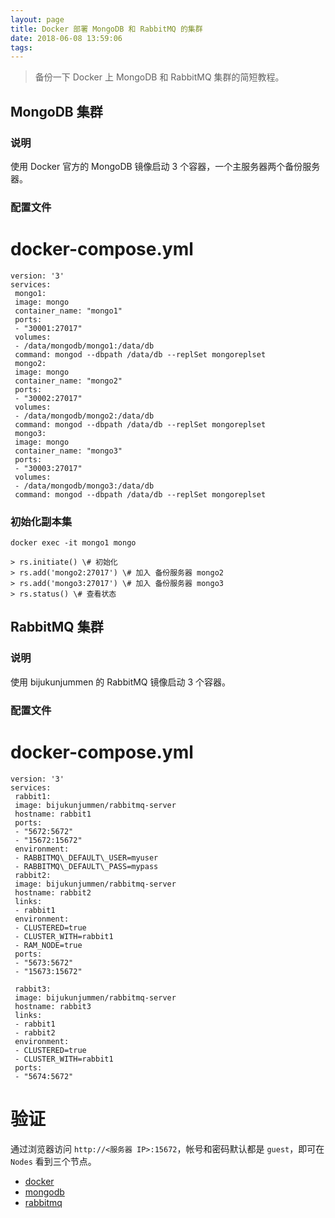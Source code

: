 ```yaml
---
layout: page
title: Docker 部署 MongoDB 和 RabbitMQ 的集群
date: 2018-06-08 13:59:06
tags:
---
```


> 备份一下 Docker 上 MongoDB 和 RabbitMQ 集群的简短教程。

[](#MongoDB-集群 "MongoDB 集群")MongoDB 集群
--------------------------------------

### [](#说明 "说明")说明

使用 Docker 官方的 MongoDB 镜像启动 3 个容器，一个主服务器两个备份服务器。

### [](#配置文件 "配置文件")配置文件

# docker-compose.yml  
```  
version: '3'  
services:  
 mongo1:  
 image: mongo  
 container_name: "mongo1"  
 ports:  
 - "30001:27017"  
 volumes:  
 - /data/mongodb/mongo1:/data/db  
 command: mongod --dbpath /data/db --replSet mongoreplset  
 mongo2:  
 image: mongo  
 container_name: "mongo2"  
 ports:  
 - "30002:27017"  
 volumes:  
 - /data/mongodb/mongo2:/data/db  
 command: mongod --dbpath /data/db --replSet mongoreplset  
 mongo3:  
 image: mongo  
 container_name: "mongo3"  
 ports:  
 - "30003:27017"  
 volumes:  
 - /data/mongodb/mongo3:/data/db  
 command: mongod --dbpath /data/db --replSet mongoreplset  
```

### [](#初始化副本集 "初始化副本集")初始化副本集

```
docker exec -it mongo1 mongo  

> rs.initiate() \# 初始化  
> rs.add('mongo2:27017') \# 加入 备份服务器 mongo2  
> rs.add('mongo3:27017') \# 加入 备份服务器 mongo3  
> rs.status() \# 查看状态  
```

[](#RabbitMQ-集群 "RabbitMQ 集群")RabbitMQ 集群
-----------------------------------------

### [](#说明-1 "说明")说明

使用 bijukunjummen 的 RabbitMQ 镜像启动 3 个容器。

### [](#配置文件-1 "配置文件")配置文件

# docker-compose.yml

```
version: '3'  
services:  
 rabbit1:  
 image: bijukunjummen/rabbitmq-server  
 hostname: rabbit1  
 ports:  
 - "5672:5672"  
 - "15672:15672"  
 environment:  
 - RABBITMQ\_DEFAULT\_USER=myuser  
 - RABBITMQ\_DEFAULT\_PASS=mypass  
 rabbit2:  
 image: bijukunjummen/rabbitmq-server  
 hostname: rabbit2  
 links:  
 - rabbit1  
 environment:  
 - CLUSTERED=true  
 - CLUSTER_WITH=rabbit1  
 - RAM_NODE=true  
 ports:  
 - "5673:5672"  
 - "15673:15672"  
  
 rabbit3:  
 image: bijukunjummen/rabbitmq-server  
 hostname: rabbit3  
 links:  
 - rabbit1  
 - rabbit2  
 environment:  
 - CLUSTERED=true  
 - CLUSTER_WITH=rabbit1  
 ports:  
 - "5674:5672"  
```

[](#验证 "验证")验证
==============

通过浏览器访问 `http://<服务器 IP>:15672`，帐号和密码默认都是 `guest`，即可在 `Nodes` 看到三个节点。

*   [docker](/tags/docker/)
*   [mongodb](/tags/mongodb/)
*   [rabbitmq](/tags/rabbitmq/)
